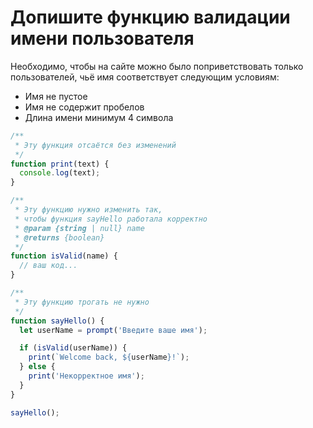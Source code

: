 # Допишите функцию валидации имени пользователя

Необходимо, чтобы на сайте можно было поприветствовать только пользователей, чьё имя
соответствует следующим условиям:
* Имя не пустое
* Имя не содержит пробелов
* Длина имени минимум 4 символа


```js
/**
 * Эту функция отсаётся без изменений
 */
function print(text) {
  console.log(text);
}

/**
 * Эту функцию нужно изменить так,
 * чтобы функция sayHello работала корректно
 * @param {string | null} name
 * @returns {boolean}
 */
function isValid(name) {
  // ваш код...
}

/**
 * Эту функцию трогать не нужно
 */
function sayHello() {
  let userName = prompt('Введите ваше имя');

  if (isValid(userName)) {
    print(`Welcome back, ${userName}!`);
  } else {
    print('Некорректное имя');
  }
}

sayHello();
```


